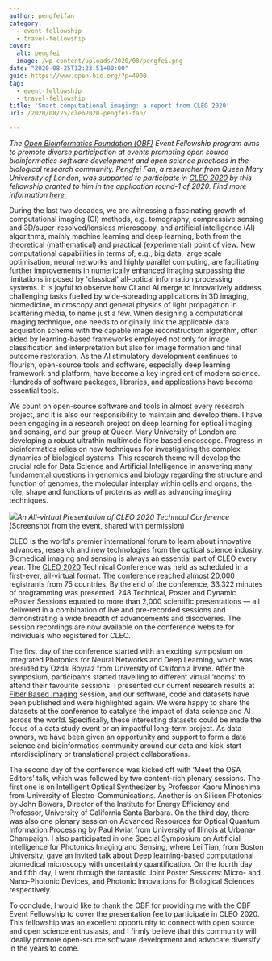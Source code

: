 ```yaml
---
author: pengfeifan
category:
  - event-fellowship
  - travel-fellowship
cover:
  alt: pengfei
  image: /wp-content/uploads/2020/08/pengfei.png
date: "2020-08-25T12:23:51+00:00"
guid: https://www.open-bio.org/?p=4900
tag:
  - event-fellowship
  - travel-fellowship
title: 'Smart computational imaging: a report from CLEO 2020'
url: /2020/08/25/cleo2020-pengfei-fan/

---
```

_The [Open Bioinformatics Foundation (OBF)](https://www.open-bio.org) Event Fellowship program aims to promote diverse participation at events promoting open source bioinformatics software development and open science practices in the biological research community. Pengfei Fan, a researcher from Queen Mary University of London, was supported to participate in [CLEO 2020](https://www.cleoconference.org/) by this fellowship granted to him in the application round-1 of 2020. Find more information [here.](/travel-awards/)_

During the last two decades, we are witnessing a fascinating growth of computational imaging (CI) methods, e.g. tomography, compressive sensing and 3D/super-resolved/lensless microscopy, and artificial intelligence (AI) algorithms, mainly machine learning and deep learning, both from the theoretical (mathematical) and practical (experimental) point of view. New computational capabilities in terms of, e.g., big data, large scale optimisation, neural networks and highly parallel computing, are facilitating further improvements in numerically enhanced imaging surpassing the limitations imposed by 'classical' all-optical information processing systems. It is joyful to observe how CI and AI merge to innovatively address challenging tasks fuelled by wide-spreading applications in 3D imaging, biomedicine, microscopy and general physics of light propagation in scattering media, to name just a few. When designing a computational imaging technique, one needs to originally link the applicable data acquisition scheme with the capable image reconstruction algorithm, often aided by learning-based frameworks employed not only for image classification and interpretation but also for image formation and final outcome restoration. As the AI stimulatory development continues to flourish, open-source tools and software, especially deep learning framework and platform, have become a key ingredient of modern science. Hundreds of software packages, libraries, and applications have become essential tools.

We count on open-source software and tools in almost every research project, and it is also our responsibility to maintain and develop them. I have been engaging in a research project on deep learning for optical imaging and sensing, and our group at Queen Mary University of London are developing a robust ultrathin multimode fibre based endoscope. Progress in bioinformatics relies on new techniques for investigating the complex dynamics of biological systems. This research theme will develop the crucial role for Data Science and Artificial Intelligence in answering many fundamental questions in genomics and biology regarding the structure and function of genomes, the molecular interplay within cells and organs, the role, shape and functions of proteins as well as advancing imaging techniques.

![](/wp-content/uploads/2020/08/pengfei-1024x684.png)_An All-virtual Presentation of CLEO 2020 Technical Conference_ (Screenshot from the event, shared with permission)

CLEO is the world's premier international forum to learn about innovative advances, research and new technologies from the optical science industry. Biomedical imaging and sensing is always an essential part of CLEO every year. The  [CLEO 2020](https://www.cleoconference.org/) Technical Conference was held as scheduled in a first-ever, all-virtual format. The conference reached almost 20,000 registrants from 75 countries. By the end of the conference, 33,322 minutes of programming was presented. 248 Technical, Poster and Dynamic ePoster Sessions equated to more than 2,000 scientific presentations — all delivered in a combination of live and pre-recorded sessions and demonstrating a wide breadth of advancements and discoveries. The session recordings are now available on the conference website for individuals who registered for CLEO.

The first day of the conference started with an exciting symposium on Integrated Photonics for Neural Networks and Deep Learning, which was presided by Ozdal Boyraz from University of California Irvine. After the symposium, participants started travelling to different virtual ‘rooms’ to attend their favourite sessions. I presented our current research results at [Fiber Based Imaging](https://event.crowdcompass.com/cleo20/activity/PsIbmnSv8L) session, and our software, code and datasets have been published and were highlighted again. We were happy to share the datasets at the conference to catalyse the impact of data science and AI across the world. Specifically, these interesting datasets could be made the focus of a data study event or an impactful long-term project. As data owners, we have been given an opportunity and support to form a data science and bioinformatics community around our data and kick-start interdisciplinary or translational project collaborations.

The second day of the conference was kicked off with ‘Meet the OSA Editors’ talk, which was followed by two content-rich plenary sessions. The first one is on Intelligent Optical Synthesizer by Professor Kaoru Minoshima from University of Electro-Communications. Another is on Silicon Photonics by John Bowers, Director of the Institute for Energy Efficiency and Professor, University of California Santa Barbara. On the third day, there was also one plenary session on Advanced Resources for Optical Quantum Information Processing by Paul Kwiat from University of Illinois at Urbana-Champaign. I also participated in one Special Symposium on Artificial Intelligence for Photonics Imaging and Sensing, where Lei Tian, from Boston University, gave an invited talk about Deep learning-based computational biomedical microscopy with uncertainty quantification. On the fourth day and fifth day, I went through the fantastic Joint Poster Sessions: Micro- and Nano-Photonic Devices, and Photonic Innovations for Biological Sciences respectively.

To conclude, I would like to thank the OBF for providing me with the OBF Event Fellowship to cover the presentation fee to participate in CLEO 2020. This fellowship was an excellent opportunity to connect with open source and open science enthusiasts, and I firmly believe that this community will ideally promote open-source software development and advocate diversify in the years to come.
